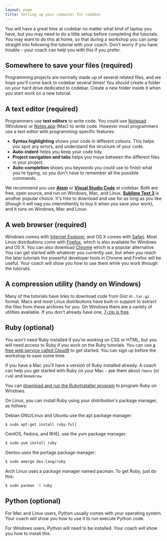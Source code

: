 ```yaml
---
layout: page
title: Setting up your computer for codebar
---
```


You will have a great time at codebar no matter what kind of laptop you have, but you may need to do a little setup before completing the tutorials. You may want to do this at home, so that during a workshop you can jump straight into following the tutorial with your coach. Don't worry if you have trouble - your coach can help you with this if you prefer.


## Somewhere to save your files (required)

Programming projects are normally made up of several related files, and we hope you'll come back to codebar several times! You should create a folder on your hard drive dedicated to codebar. Create a new folder inside it when you start work on a new tutorial.


## A text editor (required)

Programmers use **text editors** to write code. You could use [Notepad](https://en.wikipedia.org/wiki/Notepad_%28software%29) (Windows) or [Notes.app](https://en.wikipedia.org/wiki/Notes_%28application%29) (Mac) to write code. However most programmers use a text editor with programming-specific features:

- **Syntax highlighting** shows your code in different colours. This helps you spot any errors, and understand the structure of your code.
- **Auto-indent** helps you keep your code tidy.
- **Project navigation and tabs** helps you move between the different files in your project.
- **Auto-completion** shows you keywords you could use to finish what you're typing, so you don't have to remember all the possible commands.

We recommend you use **[Atom](https://atom.io/)** or **[Visual Studio Code](https://code.visualstudio.com/)** at codebar. Both are free, open source, and run on Windows, Mac, and Linux. **[Sublime Text 3](http://www.sublimetext.com/)** is another popular choice. It's free to download and use for as long as you like (though it will nag you intermittently to buy it when you save your work), and it runs on Windows, Mac and Linux.


## A web browser (required)

Windows comes with [Internet Explorer](https://support.microsoft.com/internet-explorer), and OS X comes with [Safari](https://www.apple.com/uk/safari/). Most Linux distributions come with [Firefox](https://www.mozilla.org/en-US/firefox/), which is also available for Windows and OS X. You can also download [Chrome](https://www.google.com/chrome/) which is a popular alternative. You can get started with whatever you currently use, but when you reach the later tutorials the powerful developer tools in Chrome and Firefox will be useful. Your coach will show you how to use them while you work through the tutorials.

## A compression utility (handy on Windows)

Many of the tutorials have links to download code from Gist in `.tar.gz` format. Macs and most Linux distributions have built-in support to extract the files from these archives for you. On Windows there are a variety of utilities available. If you don't already have one, [7-zip is free](https://www.7-zip.org/).

## Ruby (optional)

You won't need Ruby installed if you're working on CSS or HTML, but you will need access to Ruby if you work on the Ruby tutorials. You can use [a free web service called Cloud9](https://c9.io/) to get started. You can sign up before the workshop to save some time.

If you have a Mac you'll have a version of Ruby installed already. A coach can help you get started with Ruby on your Mac - ask them about `rbenv` (or `rvm`) and `Homebrew`.

You can [download and run the RubyInstaller program](https://rubyinstaller.org/) to program Ruby on Windows.

On Linux, you can install Ruby using your distribution's package manager, as follows:

Debian GNU/Linux and Ubuntu use the apt package manager:

```bash
$ sudo apt-get install ruby-full
```

CentOS, Fedora, and RHEL use the yum package manager:

```bash
$ sudo yum install ruby
```

Gentoo uses the portage package manager:

```bash
$ sudo emerge dev-lang/ruby
```

Arch Linux uses a package manager named pacman. To get Ruby, just do this:

```bash
$ sudo pacman -S ruby
```

## Python (optional)

For Mac and Linux users, Python usually comes with your operating system. Your coach will show you how to use it to run execute Python code.

For Windows users, Python will need to be installed. Your coach will show you how to install this.
